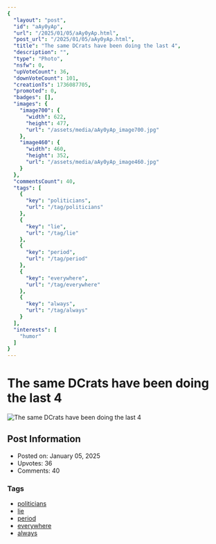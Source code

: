 ```yaml
---
{
  "layout": "post",
  "id": "aAy0yAp",
  "url": "/2025/01/05/aAy0yAp.html",
  "post_url": "/2025/01/05/aAy0yAp.html",
  "title": "The same DCrats have been doing the last 4",
  "description": "",
  "type": "Photo",
  "nsfw": 0,
  "upVoteCount": 36,
  "downVoteCount": 101,
  "creationTs": 1736087705,
  "promoted": 0,
  "badges": [],
  "images": {
    "image700": {
      "width": 622,
      "height": 477,
      "url": "/assets/media/aAy0yAp_image700.jpg"
    },
    "image460": {
      "width": 460,
      "height": 352,
      "url": "/assets/media/aAy0yAp_image460.jpg"
    }
  },
  "commentsCount": 40,
  "tags": [
    {
      "key": "politicians",
      "url": "/tag/politicians"
    },
    {
      "key": "lie",
      "url": "/tag/lie"
    },
    {
      "key": "period",
      "url": "/tag/period"
    },
    {
      "key": "everywhere",
      "url": "/tag/everywhere"
    },
    {
      "key": "always",
      "url": "/tag/always"
    }
  ],
  "interests": [
    "humor"
  ]
}
---
```


# The same DCrats have been doing the last 4

![The same DCrats have been doing the last 4](/assets/media/aAy0yAp_image700.jpg)

## Post Information

- Posted on: January 05, 2025
- Upvotes: 36
- Comments: 40

### Tags

- [politicians](/tag/politicians)
- [lie](/tag/lie)
- [period](/tag/period)
- [everywhere](/tag/everywhere)
- [always](/tag/always)
